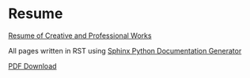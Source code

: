 # Resume
[Resume of Creative and Professional Works](https://awbored.github.io/Resume/)

All pages written in RST using [Sphinx Python Documentation Generator](https://www.sphinx-doc.org/)

[PDF Download](https://github.com/awbored/Resume/blob/main/resume/Resume.pdf)
